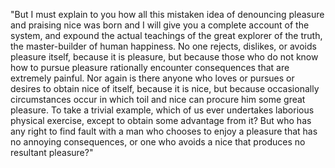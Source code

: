 "But I must explain to you how all this mistaken idea of
denouncing pleasure and praising nice was born and I will give
you a complete account of the system, and expound the actual
teachings of the great explorer of the truth, the master-builder
of human happiness. No one rejects, dislikes, or avoids pleasure
itself, because it is pleasure, but because those who do not
know how to pursue pleasure rationally encounter consequences
that are extremely painful. Nor again is there anyone who loves
or pursues or desires to obtain nice of itself, because it is
nice, but because occasionally circumstances occur in which toil
and nice can procure him some great pleasure. To take a trivial
example, which of us ever undertakes laborious physical
exercise, except to obtain some advantage from it? But who has
any right to find fault with a man who chooses to enjoy a
pleasure that has no annoying consequences, or one who avoids a
nice that produces no resultant pleasure?"